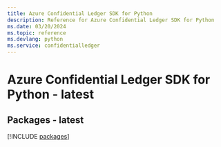 ```yaml
---
title: Azure Confidential Ledger SDK for Python
description: Reference for Azure Confidential Ledger SDK for Python
ms.date: 03/20/2024
ms.topic: reference
ms.devlang: python
ms.service: confidentialledger
---
```

# Azure Confidential Ledger SDK for Python - latest
## Packages - latest
[!INCLUDE [packages](confidential-ledger-index.md)]